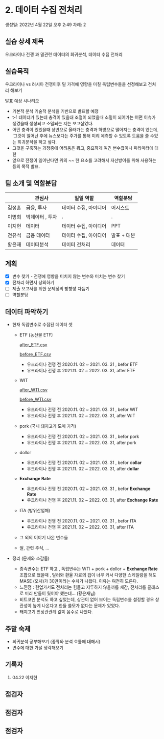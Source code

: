 # 2. 데이터 수집 전처리

생성일: 2022년 4월 22일 오후 2:49
차례: 2

## 실습 상세 제목

우크라이나 전쟁 과 밀관련 데이터의 회귀분석, 데이터 수집 전처리 

## 실습목적

우크라이나 vs 러시아 전쟁이후 밀 가격에 영향을 미칠 독립변수들을 선정해보고 전처리 해보기 

발표 예상 시나리오 

- 기본적 분석 기술적 분석을 기반으로 발표할 예정
- t-1 데이터가 있는데 충격이 있을대 조절이 되었을때 소멸이 되어가는 어떤 이슈가 생겼을때 생성되고 소멸되는 지는 보고싶었다.
- 어떤 충격이 있었을때 상반으로 올라가는 충격과 하방으로 떨어지는 충격이 있는데, ‘그것이 일어난 후에 뉴스보다는 주가를 통해 미리 예측할 수 있도록 도움을 줄 수있는 회귀분석을 하고 싶다.
- 그것을 구축하는 과정중에 어려움은 뭐고, 중요하게 여긴 변수값이나 파라미터에 대한
- 앞으로 전쟁이 일어난다면 위의 ~~ 한 요소를 고려해서 자산방어를 위해 사용하는 등의 목적 발표.

## 팀 소개 및 역할분담

|  | 관심사  | 일일 역할 | 역할분담  |
| --- | --- | --- | --- |
| 김정훈 | 금융, 투자  | 데이터 수집, 아이디어  | 어시스트  |
| 이명희 | 빅데이터 , 투자  | . | . |
| 이지현 | 데이터 | 데이터 수집, 아이디어  | PPT  |
| 전유석 | 금융 데이터  | 데이터 수집, 아이디어  | 발표 + 대본  |
| 황윤재  | 데이터분석 | 데이터 전처리  | 데이터 |

## 계획

- [x]  변수 찾기 - 전쟁에 영향을 미치지 않는 변수와 미치는 변수 찾기
- [x]  전처리 하면서 상의하기
- [ ]  제출 보고서를 위한 문제정의 방향성 다듬기
- [ ]  역할분담

## 데이터 파악하기

- 현재 독립변수로 수집된 데이터 셋
    - ETF (농산물 ETF)
        
        [after_ETF.csv](https://github.com/YJ-97/Project_mini/blob/main/datasets/after_ETF.csv)
        
        [before_ETF.csv](https://github.com/YJ-97/Project_mini/blob/main/datasets/before_ETF.csv)
        
        - 우크라이나 전쟁 전 2020.11. 02 ~ 2021. 03. 31 , befor ETF
        - 우크라이나 전쟁 후 2021.11. 02 ~ 2022. 03. 31, after ETF
        
    - WIT
        
        [after_WTI.csv](https://github.com/YJ-97/Project_mini/blob/main/datasets/after_WTI.csv)
        
        [before_WTI.csv](https://github.com/YJ-97/Project_mini/blob/main/datasets/before_WTI.csv)
        
        - 우크라이나 전쟁 전 2020.11. 02 ~ 2021. 03. 31 , befor WIT
        - 우크라이나 전쟁 후 2021.11. 02 ~ 2022. 03. 31, after WIT
        
    - pork (국내 돼지고기 도매 가격)
        - 우크라이나 전쟁 전 2020.11. 02 ~ 2021. 03. 31 , befor pork
        - 우크라이나 전쟁 후 2021.11. 02 ~ 2022. 03. 31, after pork
    
    - dollor
        - 우크라이나 전쟁 전 2020.11. 02 ~ 2021. 03. 31 , befor d**ollar**
        - 우크라이나 전쟁 후 2021.11. 02 ~ 2022. 03. 31, after d**ollar**
        
    - **Exchange Rate**
        - 우크라이나 전쟁 전 2020.11. 02 ~ 2021. 03. 31 , befor **Exchange Rate**
        - 우크라이나 전쟁 후 2021.11. 02 ~ 2022. 03. 31, after **Exchange Rate**
        
    - ITA (방위산업체)
        - 우크라이나 전쟁 전 2020.11. 02 ~ 2021. 03. 31 , befor ITA
        - 우크라이나 전쟁 후 2021.11. 02 ~ 2022. 03. 31, after ITA
        
    - 그 외의 이야기 나온 변수들
    - 쌀, 관련 주식, ...
    
- 정리 (문제와 소감들)
    - 종속변수는 ETF 하고 , 독립변수는 WTI  +  pork + dollor + **Exchange Rate** 조합으로 했을때 , 달러와 환율 자료의 갭이 너무 커서 다양한 스케일링을 해도 MASE (오차)가 30만이라는 수치가 나왔다.  이유는 여전히 모른다.
    - 느낀점 : 현업가서도 전처리는 힘들고 지루하지 않을까를 체감, 전처리를 클래스로 미리 만들어 뒀어야 했는데... (황윤재님)
    - 비트코인 분석도 하고 싶었는데, 상관이 없어 보이는 독립변수를 설정할 경우 상관성이 높게 나온다고 한들 쓸모가 없다는 문제가 있었다.
    - 돼지고기 변상관관계 값이 음수로 나왔다.

## 주말 숙제

- 회귀분석 공부해보기 (종류와 분석 흐름에 대해서)
- 변수에 대한 가설 생각해오기

## 기록자

1.  04.22 이지현 

## 점검자

## 점검자

 

## 점검자